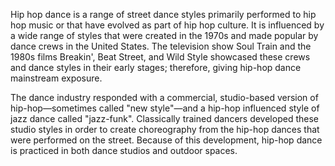 Hip hop dance is a range of street dance styles primarily performed to hip hop music or that have evolved as part of hip hop culture. It is influenced by a wide range of styles that were created in the 1970s and made popular by dance crews in the United States. The television show Soul Train and the 1980s films Breakin', Beat Street, and Wild Style showcased these crews and dance styles in their early stages; therefore, giving hip-hop dance mainstream exposure.

The dance industry responded with a commercial, studio-based version of hip-hop—sometimes called "new style"—and a hip-hop influenced style of jazz dance called "jazz-funk". Classically trained dancers developed these studio styles in order to create choreography from the hip-hop dances that were performed on the street. Because of this development, hip-hop dance is practiced in both dance studios and outdoor spaces.